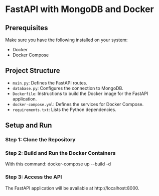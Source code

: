 # FastAPI with MongoDB and Docker

## Prerequisites

Make sure you have the following installed on your system:

- Docker
- Docker Compose

## Project Structure

- `main.py`: Defines the FastAPI routes.
- `database.py`: Configures the connection to MongoDB.
- `Dockerfile`: Instructions to build the Docker image for the FastAPI application.
- `docker-compose.yml`: Defines the services for Docker Compose.
- `requirements.txt`: Lists the Python dependencies.

## Setup and Run

### Step 1: Clone the Repository

### Step 2: Build and Run the Docker Containers

With this command: docker-compose up --build -d

### Step 3: Access the API
The FastAPI application will be available at http://localhost:8000.
